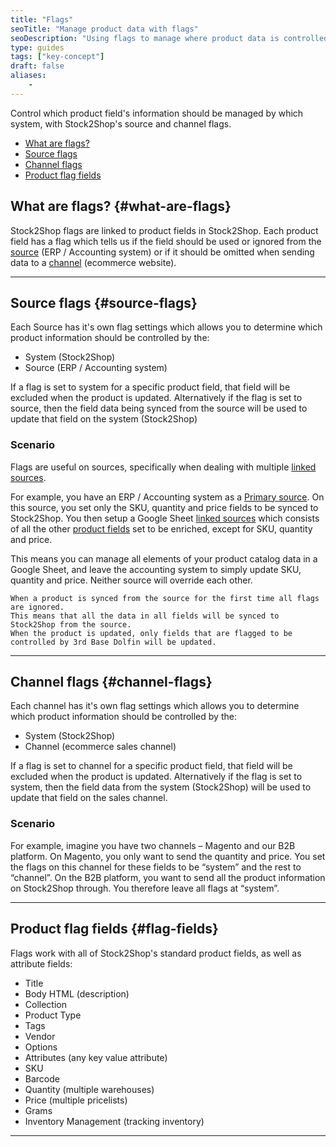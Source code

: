 ```yaml
---
title: "Flags"
seoTitle: "Manage product data with flags"
seoDescription: "Using flags to manage where product data is controlled."
type: guides
tags: ["key-concept"]
draft: false
aliases:
    - 
---
```


Control which product field's information should be managed by which system, with Stock2Shop's source and channel flags.

- [What are flags?](#what-are-flags)
- [Source flags](#source-flags)
- [Channel flags](#channel-flags)
- [Product flag fields](#flag-fields)

## What are flags? {#what-are-flags}
Stock2Shop flags are linked to product fields in Stock2Shop. 
Each product field has a flag which tells us if the field should be used or ignored from the [source](/help/guides/source#linked-source/ "") (ERP / Accounting system) or if it should be omitted when sending data to a [channel](help/guides/channel/ "") (ecommerce website).

---

## Source flags {#source-flags}
Each Source has it's own flag settings which allows you to determine which product information should be controlled by the:

- System (Stock2Shop)
- Source (ERP / Accounting system)


If a flag is set to system for a specific product field, that field will be excluded when the product is updated. 
Alternatively if the flag is set to source, then the field data being synced from the source will be used to update that field on the system (Stock2Shop)

### Scenario
Flags are useful on sources, specifically when dealing with multiple [linked sources](/help/guides/source#linked-source/ ""). 

For example, you have an ERP / Accounting system as a [Primary source](/help/guides/source#primary-source/ ""). On this source, you set only the SKU, quantity and price fields to be synced to Stock2Shop. 
You then setup a Google Sheet [linked sources](/help/guides/source#linked-source/ "") which consists of all the other [product fields](#flag-fields) set to be enriched, except for SKU, quantity and price. 

This means you can manage all elements of your product catalog data in a Google Sheet, and leave the accounting system to simply update SKU, quantity and price. Neither source will override each other.

```
When a product is synced from the source for the first time all flags are ignored. 
This means that all the data in all fields will be synced to Stock2Shop from the source.
When the product is updated, only fields that are flagged to be controlled by 3rd Base Dolfin will be updated. 

```

---


## Channel flags {#channel-flags}
Each channel has it's own flag settings which allows you to determine which product information should be controlled by the:

- System (Stock2Shop)
- Channel (ecommerce sales channel)


If a flag is set to channel for a specific product field, that field will be excluded when the product is updated. 
Alternatively if the flag is set to system, then the field data from the system (Stock2Shop) will be used to update that field on the sales channel.

### Scenario
For example, imagine you have two channels – Magento and our B2B platform. On Magento, you only want to send the quantity and price. You set the flags on this channel for these fields to be “system” and the rest to “channel”. On the B2B platform, you want to send all the product information on Stock2Shop through. You therefore leave all flags at “system”.

---

## Product flag fields {#flag-fields}
Flags work with all of Stock2Shop's standard product fields, as well as attribute fields:

- Title
- Body HTML (description)
- Collection
- Product Type
- Tags
- Vendor
- Options
- Attributes (any key value attribute)
- SKU
- Barcode
- Quantity (multiple warehouses)
- Price (multiple pricelists)
- Grams
- Inventory Management (tracking inventory)

---





